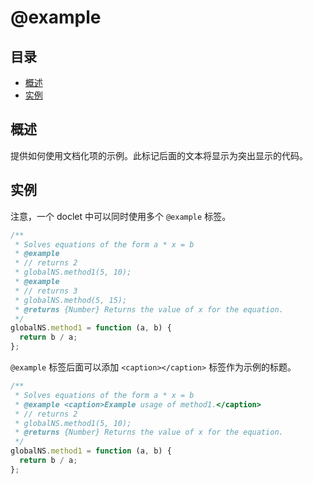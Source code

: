 <!--
title: @example
order: 319
author: yuer
-->

# @example

## 目录

- [概述](#概述)
- [实例](#实例)

## 概述

提供如何使用文档化项的示例。此标记后面的文本将显示为突出显示的代码。

## 实例

注意，一个 doclet 中可以同时使用多个 `@example` 标签。

```javascript
/**
 * Solves equations of the form a * x = b
 * @example
 * // returns 2
 * globalNS.method1(5, 10);
 * @example
 * // returns 3
 * globalNS.method(5, 15);
 * @returns {Number} Returns the value of x for the equation.
 */
globalNS.method1 = function (a, b) {
  return b / a;
};
```

`@example` 标签后面可以添加 `<caption></caption>` 标签作为示例的标题。

```javascript
/**
 * Solves equations of the form a * x = b
 * @example <caption>Example usage of method1.</caption>
 * // returns 2
 * globalNS.method1(5, 10);
 * @returns {Number} Returns the value of x for the equation.
 */
globalNS.method1 = function (a, b) {
  return b / a;
};
```
